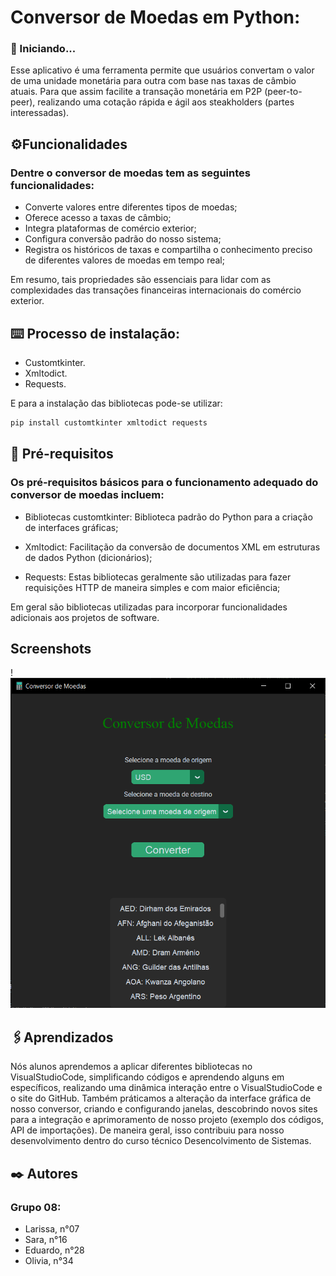 
# Conversor de Moedas em Python:  
### 🚀 Iniciando...

Esse aplicativo é uma ferramenta permite que usuários convertam o valor de uma unidade monetária para outra com base nas taxas de câmbio atuais. Para que assim facilite a transação monetária em P2P (peer-to-peer), realizando uma cotação rápida e ágil aos steakholders (partes interessadas). 
## ⚙️Funcionalidades
### Dentre o conversor de moedas tem as seguintes funcionalidades:
- Converte valores entre diferentes tipos de moedas;
- Oferece acesso a taxas de câmbio; 
- Integra plataformas de comércio exterior;
- Configura conversão padrão do nosso sistema;
- Registra os históricos de taxas e compartilha o conhecimento preciso de diferentes valores de moedas em tempo real;

Em resumo, tais propriedades são essenciais para lidar com as complexidades das transações financeiras internacionais do comércio exterior.


## ⌨️ Processo de instalação:

- Customtkinter.
- Xmltodict.
- Requests. 

E para a instalação das bibliotecas pode-se utilizar:

```bash
pip install customtkinter xmltodict requests
```
    
## 🔧 Pré-requisitos
### Os pré-requisitos básicos para o funcionamento adequado do conversor de moedas incluem:
- Bibliotecas customtkinter: Biblioteca padrão do Python para a criação de interfaces gráficas;

- Xmltodict: Facilitação da conversão de documentos XML em estruturas de dados Python (dicionários);
- Requests: Estas bibliotecas geralmente são utilizadas para fazer requisições HTTP de maneira simples e com maior eficiência;

 Em geral são bibliotecas utilizadas para incorporar funcionalidades adicionais aos projetos de software.


 

## Screenshots

! <img src="image.png">


## 🖇️Aprendizados

Nós alunos aprendemos a aplicar diferentes bibliotecas no VisualStudioCode, simplificando códigos e aprendendo alguns em específicos, realizando uma dinâmica interação entre o VisualStudioCode e o site do GitHub. Também práticamos a alteração da interface gráfica de nosso conversor, criando e configurando janelas, descobrindo novos sites para a integração e aprimoramento de nosso projeto (exemplo dos códigos, API de importações). De maneira geral, isso contribuiu para nosso desenvolvimento dentro do curso técnico Desencolvimento de Sistemas.



## ✒️ Autores
### Grupo 08:
- Larissa, n°07
- Sara, n°16
- Eduardo, n°28
- Olivia, n°34

